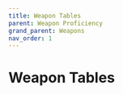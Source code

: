 ```yaml
---
title: Weapon Tables
parent: Weapon Proficiency
grand_parent: Weapons
nav_order: 1
---
```


# Weapon Tables
